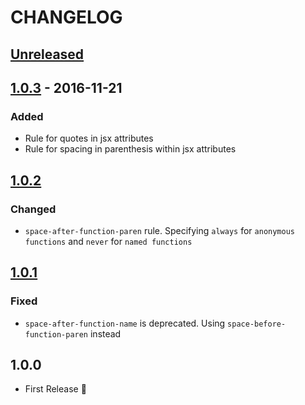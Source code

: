 # CHANGELOG

## [Unreleased]

## [1.0.3] - 2016-11-21
### Added
* Rule for quotes in jsx attributes
* Rule for spacing in parenthesis within jsx attributes

## [1.0.2]
### Changed
* `space-after-function-paren` rule. Specifying `always` for `anonymous functions` and `never` for `named functions`

## [1.0.1]
### Fixed
* `space-after-function-name` is deprecated. Using `space-before-function-paren` instead

## 1.0.0
* First Release :tada:

[Unreleased]: https://github.com/hashlabs/eslint-config-hashdard/compare/1.0.3...HEAD
[1.0.3]: https://github.com/hashlabs/eslint-config-hashdard/compare/1.0.2...1.0.3
[1.0.2]: https://github.com/hashlabs/eslint-config-hashdard/compare/1.0.1...1.0.2
[1.0.1]: https://github.com/hashlabs/eslint-config-hashdard/compare/1.0.0...1.0.1
